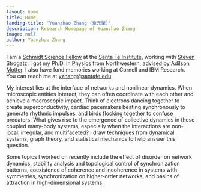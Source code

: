 ```yaml
---
layout: home
title: Home
landing-title: 'Yuanzhao Zhang (章元肇)'
description: Research Homepage of Yuanzhao Zhang
image: null
author: Yuanzhao Zhang
---
```


I am a [Schmidt Science Fellow](https://schmidtsciencefellows.org) at the [Santa Fe Institute](https://www.santafe.edu), working with [Steven Strogatz](http://www.stevenstrogatz.com). I got my Ph.D. in Physics from Northwestern, advised by [Adilson Motter](http://dyn.phys.northwestern.edu/). I also have fond memories working at Cornell and IBM Research. You can reach me at <yzhang@santafe.edu>.

My interest lies at the interface of networks and nonlinear dynamics. When microscopic entities interact, they can often coordinate with each other and achieve a macroscopic impact. Think of electrons dancing together to create superconductivity, cardiac pacemakers beating synchronously to generate rhythmic impulses, and birds flocking together to confuse predators. What gives rise to the emergence of collective dynamics in these coupled many-body systems, especially when the interactions are non-local, irregular, and multifaceted? I draw techniques from dynamical systems, graph theory, and statistical mechanics to help answer this question.

Some topics I worked on recently include the effect of disorder on network dynamics, stability analysis and topological control of synchronization patterns, coexistence of coherence and incoherence in systems with symmetries, synchronization on higher-order networks, and basins of attraction in high-dimensional systems.

<!-- the simplicity hidden in these complex systems -->

<!-- By combining advanced mathematical tools with experimental data, my work contributes to a deeper understanding of the relations between a network's structure, dynamics, and function. -->
